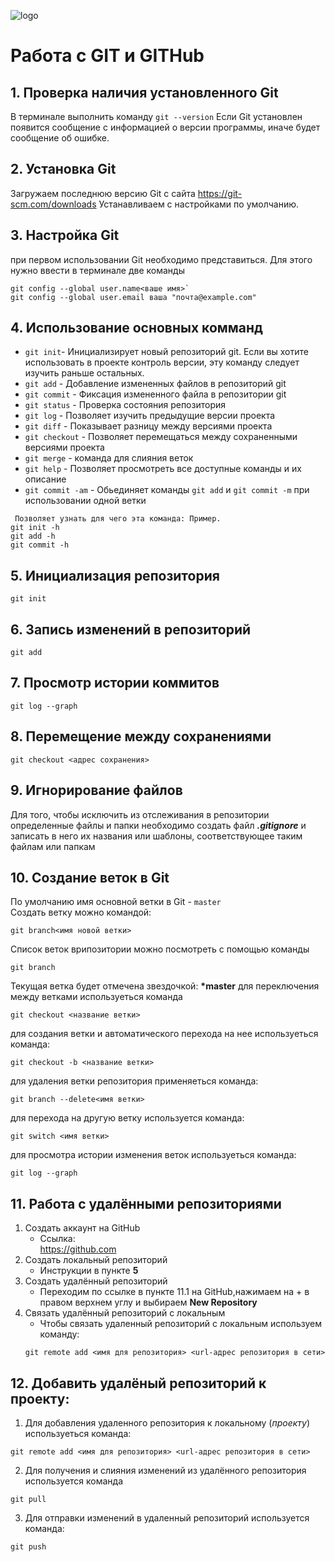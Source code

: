 ![logo](Git-logo.svg_.png)
# Работа с GIT и GITHub

## 1. Проверка наличия установленного Git
В терминале выполнить команду `git --version`
Если Git установлен появится сообщение с информацией о версии программы, иначе будет сообщение об ошибке.

## 2. Установка Git 
Загружаем последнюю версию Git с сайта https://git-scm.com/downloads
Устанавливаем с настройками по умолчанию.

## 3. Настройка Git
при первом использовании Git необходимо представиться. Для этого нужно ввести в терминале две команды
```
git config --global user.name<ваше имя>`
git config --global user.email ваша "почта@example.com"
```
## 4. Использование основных комманд
* `git init`- Инициализирует новый репозиторий git. Если вы хотите использовать в проекте контроль версии, эту команду следует изучить раньше остальных.
* `git add` - Добавление измененных файлов в репозиторий git
* `git commit` - Фиксация измененного файла в репозитории git
* `git status` - Проверка состояния репозитория
* `git log` - Позволяет изучить предыдущие версии проекта
* `git diff` - Показывает разницу между версиями проекта
* `git checkout` - Позволяет перемещаться между сохраненными версиями проекта
* `git merge` - команда для слияния веток
* `git help` - Позволяет просмотреть все доступные команды и их описание
* `git commit -am` - Обьединяет команды `git add` и `git commit -m` при использовании одной ветки
```
 Позволяет узнать для чего эта команда: Пример.
git init -h 
git add -h 
git commit -h
```

## 5. Инициализация репозитория
```
git init
```
## 6. Запись изменений в репозиторий 
```
git add
```
## 7. Просмотр истории коммитов
```
git log --graph
```
## 8. Перемещение между сохранениями
```
git checkout <адрес сохранения>
```

## 9. Игнорирование файлов
Для того, чтобы исключить из отслеживания в репозитории определенные файлы и папки необходимо создать файл ***.gitignore*** и записать в него их названия или шаблоны, соответствующее таким файлам или папкам

## 10. Создание веток в Git
 По умолчанию имя основной ветки в Git - `master`\
 Создать ветку можно командой:
 ```
 git branch<имя новой ветки>
 ```
Список веток врипозитории можно посмотреть с помощью команды 
```
git branch
```
Текущая ветка будет отмечена звездочкой: **\*master**
для переключения между ветками используеться команда 
```
git checkout <название ветки>
```
для создания ветки и автоматического перехода на нее используеться команда:
```
git checkout -b <название ветки>
```
для удаления ветки репозитория применяеться команда:
```
git branch --delete<имя ветки>
```
для перехода на другую ветку используется команда:
```
git switch <имя ветки>
```
для просмотра истории изменения веток используеться команда:
```
git log --graph
```
## 11. Работа с удалёнными репозиториями
1. Создать аккаунт на GitHub
   * Ссылка:  
https://github.com
2. Создать локальный репозиторий
   * Инструкции в пункте **5**
3. Создать удалённый репозиторий
   * Переходим по ссылке в пункте 11.1 на GitHub,нажимаем на + в правом верхнем углу и выбираем **New Repository**
4. Связать удалённый репозиторий с локальным
   * Чтобы связать удаленный репозиторий с локальным используем команду:
   ```
   git remote add <имя для репозитория> <url-адрес репозитория в сети>
   ```

## 12. Добавить удалёный репозиторий к проекту:
1. Для добавления удаленного репозитория к локальному (_проекту_) используеться команда:
```
git remote add <имя для репозитория> <url-адрес репозитория в сети>
```
2. Для получения и слияния изменений из удалённого репозитория используется команда
```
git pull
```
3. Для отправки изменений в удаленный репозиторий используется команда:
```
git push
```
